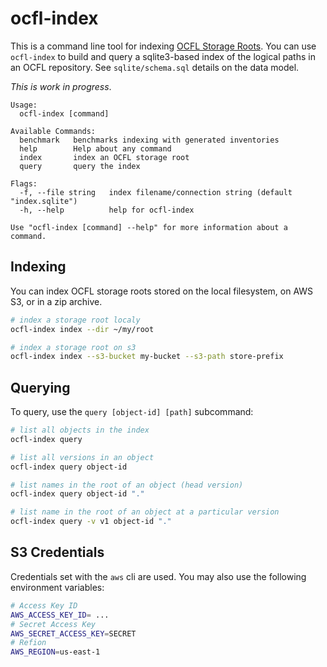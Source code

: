 # ocfl-index

This is a command line tool for indexing [OCFL Storage Roots](https://ocfl.io). You can use `ocfl-index` to build and query a sqlite3-based index of the logical paths in an OCFL repository. See `sqlite/schema.sql` details on the data model. 

*This is work in progress*. 

```
Usage:
  ocfl-index [command]

Available Commands:
  benchmark   benchmarks indexing with generated inventories
  help        Help about any command
  index       index an OCFL storage root
  query       query the index

Flags:
  -f, --file string   index filename/connection string (default "index.sqlite")
  -h, --help          help for ocfl-index

Use "ocfl-index [command] --help" for more information about a command.
```

## Indexing

You can index OCFL storage roots stored on the local filesystem, on AWS S3, or in a zip archive. 

```sh
# index a storage root localy
ocfl-index index --dir ~/my/root

# index a storage root on s3
ocfl-index index --s3-bucket my-bucket --s3-path store-prefix
```

## Querying
To query, use the `query [object-id] [path]` subcommand:

```sh
# list all objects in the index
ocfl-index query

# list all versions in an object
ocfl-index query object-id

# list names in the root of an object (head version)
ocfl-index query object-id "."

# list name in the root of an object at a particular version
ocfl-index query -v v1 object-id "."
```

## S3 Credentials

Credentials set with the `aws` cli are used. You may also use the following environment variables:

```sh
# Access Key ID
AWS_ACCESS_KEY_ID= ... 
# Secret Access Key
AWS_SECRET_ACCESS_KEY=SECRET
# Refion
AWS_REGION=us-east-1
```
